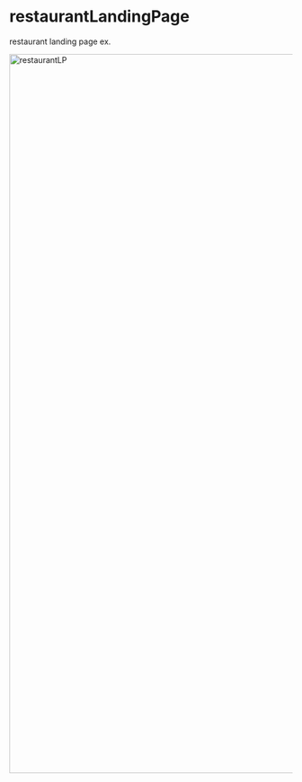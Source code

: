 # restaurantLandingPage
restaurant landing page ex.

<img width="1280" alt="restaurantLP" src="https://user-images.githubusercontent.com/61503627/107860002-674b9880-6e3d-11eb-9414-636b6cac39d1.png">
